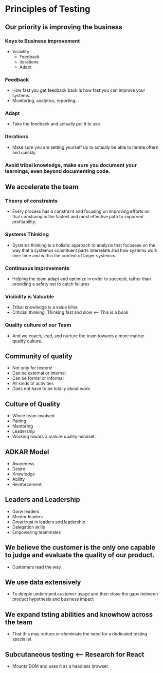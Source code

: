 # Principles of Testing

## Our priority is improving the business

### Keys to Business improvement

- Visibility
  - Feedback
  - Iterations
  - Adapt

### Feedback

- How fast you get feedback back is how fast you can improve your systems.
- Monitoring, analytics, reporting...

### Adapt

- Take the feedback and actually put it to use.

### Iterations

- Make sure you are setting yourself up to actaully be able to iterate oftern and quickly.

### Avoid tribal knowledge, make sure you document your learnings, even beyond documenting code.

## We accelerate the team

### Theory of constraints

- Every process has a constraint and focusing on improving efforts on that constraing is the fastest and most effective path to imporved profitability.

### Systems Thinking

- Systems thinking is a holistic approach to analysis that focusese on the way that a systemcs constituent parts interrelate and how systems work over time and within the context of larger systemcs

### Continuous Improvements

- Helping the team adapt and optimize in order to succeed, rather than providing a safety net to catch failures

### Visibility is Valuable

- Tribal knowledge is a value killer.
- Criticial thinking. Thinking fast and slow <-- This is a book

### Quality culture of our Team

- And we coach, lead, and nurture the team towards a more matrue quality culture.

## Community of quality

- Not only for testers!
- Can be external or internal
- Can be formal or informal
- All kinds of activities
- Does not have to be totally about work.

## Culture of Quality

- Whole team involved
- Pairing
- Mentoring
- Leadership
- Working towars a mature quality mindset.

## ADKAR Model

- Awareness
- Desire
- Knowledge
- Ability
- Reinforcement

## Leaders and Leadership

- Gorw leaders
- Mentor leaders
- Grow trust in leaders and leadership
- Delegation skills
- Empowering teammates

## We believe the customer is the only one capable to judge and evaluate the quality of our product.

- Customers lead the way

## We use data extensively

- To deeply understand customer usage and then close the gaps between product hypothesis and business impact

## We expand tsting abilities and knowhow across the team

- That this may reduce or eleminiate the need for a dedicated testing specialist.

## Subcutaneous testing <-- Research for React

- Mounts DOM and uses it as a headless browser.
